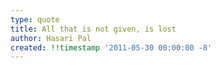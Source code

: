 ```yaml
---
type: quote
title: All that is not given, is lost
author: Hasari Pal
created: !!timestamp '2011-05-30 00:00:00 -8'
---
```

